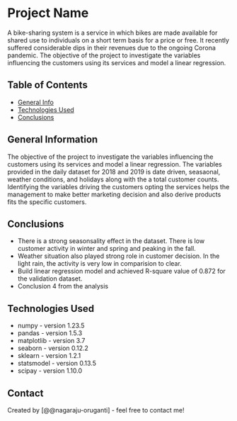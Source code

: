 # Project Name

A bike-sharing system is a service in which bikes are made available for shared use to individuals on a short term basis for a price or free. It recently suffered considerable dips in their revenues due to the ongoing Corona pandemic. The objective of the project to investigate the variables influencing the customers using its services and model a linear regression.

## Table of Contents

- [General Info](#general-information)
- [Technologies Used](#technologies-used)
- [Conclusions](#conclusions)

<!-- You can include any other section that is pertinent to your problem -->

## General Information

The objective of the project to investigate the variables influencing the customers using its services and model a linear regression. The variables provided in the daily dataset for 2018 and 2019 is date driven, seasaonal, weather conditions, and holidays along with the a total customer counts. Identifying the variables driving the customers opting the services helps the management to make better marketing decision and also derive products fits the specific customers.

<!-- You don't have to answer all the questions - just the ones relevant to your project. -->

## Conclusions

- There is a strong seasonsality effect in the dataset. There is low customer activity in winter and spring and peaking in the fall.
- Weather situation also played strong role in customer decision. In the light rain, the activity is very low in comparision to clear.
- Build linear regression model and achieved R-square value of 0.872 for the validation dataset.
- Conclusion 4 from the analysis

<!-- You don't have to answer all the questions - just the ones relevant to your project. -->

## Technologies Used

- numpy - version 1.23.5
- pandas - version 1.5.3
- matplotlib - version 3.7
- seaborn - version 0.12.2
- sklearn - version 1.2.1
- statsmodel - version 0.13.5
- scipay - version 1.10.0

<!-- As the libraries versions keep on changing, it is recommended to mention the version of library used in this project -->

## Contact

Created by [@@nagaraju-oruganti] - feel free to contact me!

<!-- Optional -->
<!-- ## License -->
<!-- This project is open source and available under the [... License](). -->

<!-- You don't have to include all sections - just the one's relevant to your project -->
